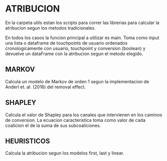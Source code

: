 # ATRIBUCION
En la carpeta utils estan los scripts para correr las librerias para calcular la atribucion segun los metodos tradicionales.

En todos los casos la funcion principal a utilizar es main. Toma como input una lista o dataframe de touchpoints de usuario ordenados cronologicamente con usuario, touchpoint y conversion (boolean) y devuelve un dataFrame con la atribucion segun el metodo elegido.

## MARKOV
Calcula un modelo de Markov de orden 1 segun la implementacion de Anderl et. al. (2016) del removal effect.

## SHAPLEY
Calcula el valor de Shapley para los canales que intervienen en los caminos de conversion. La ecuacion caracteristica toma como valor de cada coalicion el de la suma de sus subcoaliciones.

## HEURISTICOS
Calcula la atribucion segun los modelos first, last y linear.